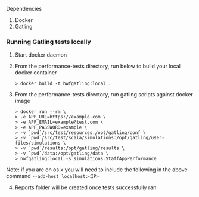 Dependencies
1. Docker
2. Gatling 


### Running Gatling tests locally

1. Start docker daemon 
2. From the performance-tests directory, run below to build your local docker container

    ```
    > docker build -t hwfgatling:local . 

    ```


3. From the performance-tests directory, run gatling scripts against docker image
   ```
   > docker run --rm \
   > -e APP_URL=https://example.com \
   > -e APP_EMAIL=example@test.com \
   > -e APP_PASSWORD=example \
   > -v `pwd`/src/test/resources:/opt/gatling/conf \
   > -v `pwd`/src/test/scala/simulations:/opt/gatling/user-files/simulations \
   > -v `pwd`/results:/opt/gatling/results \
   > -v `pwd`/data:/opt/gatling/data \
   > hwfgatling:local -s simulations.StaffAppPerformance
   ```

Note: if you are on os x you will need to include the following in the above command `--add-host localhost:<IP>`

    
4. Reports folder will be created once tests successfully ran
